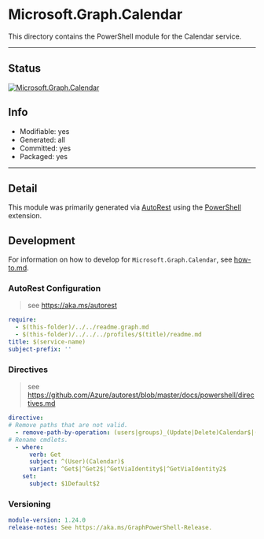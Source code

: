 <!-- region Generated -->
# Microsoft.Graph.Calendar
This directory contains the PowerShell module for the Calendar service.

---
## Status
[![Microsoft.Graph.Calendar](https://img.shields.io/powershellgallery/v/Microsoft.Graph.Calendar.svg?style=flat-square&label=Microsoft.Graph.Calendar "Microsoft.Graph.Calendar")](https://www.powershellgallery.com/packages/Microsoft.Graph.Calendar/)

## Info
- Modifiable: yes
- Generated: all
- Committed: yes
- Packaged: yes

---
## Detail
This module was primarily generated via [AutoRest](https://github.com/Azure/autorest) using the [PowerShell](https://github.com/Azure/autorest.powershell) extension.

## Development
For information on how to develop for `Microsoft.Graph.Calendar`, see [how-to.md](how-to.md).
<!-- endregion -->

### AutoRest Configuration

> see https://aka.ms/autorest

``` yaml
require:
  - $(this-folder)/../../readme.graph.md
  - $(this-folder)/../../../profiles/$(title)/readme.md
title: $(service-name)
subject-prefix: ''
```

### Directives

> see https://github.com/Azure/autorest/blob/master/docs/powershell/directives.md

``` yaml
directive:
# Remove paths that are not valid.
  - remove-path-by-operation: (users|groups)_(Update|Delete)Calendar$|(users|groups)..*_(Get|Create|Update|Delete)CalendarView$|(users|groups).(calendar|calendars).calendarView.*$|(users|groups).calendar_.*Events$|users.calendars_(Get|Update|Delete)Events$|(users|groups).(calendar|calendars).events.*$|(users|groups)_.*CalendarView$|(users|groups).calendarView.*$|users.calendarGroups_(Get|Update|Delete)Calendars$|users.calendarGroups.calendars.*$|(groups|users).events_(Create|Update|Create)Calendar$|(users|groups).events.calendar.*$
# Rename cmdlets.
  - where:
      verb: Get
      subject: ^(User)(Calendar)$
      variant: ^Get$|^Get2$|^GetViaIdentity$|^GetViaIdentity2$
    set:
      subject: $1Default$2

```
### Versioning

``` yaml
module-version: 1.24.0
release-notes: See https://aka.ms/GraphPowerShell-Release.
```
